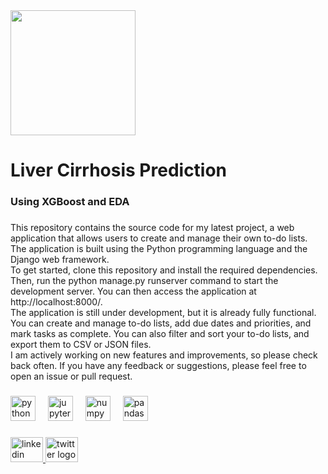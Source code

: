 <div align="left">
  <img height="200" src="https://encrypted-tbn0.gstatic.com/images?q=tbn:ANd9GcQDbWlRSUD-XMVv311XWy3-9DsJ47czOqBi80GGNwbC1Q&s"  />
</div>

###

<h1 align="left">Liver Cirrhosis Prediction</h1>

###

<h3 align="left">Using XGBoost and EDA</h3>

###

<p align="left">This repository contains the source code for my latest project, a web application that allows users to create and manage their own to-do lists. The application is built using the Python programming language and the Django web framework.<br>To get started, clone this repository and install the required dependencies. Then, run the python manage.py runserver command to start the development server. You can then access the application at http://localhost:8000/.<br>The application is still under development, but it is already fully functional. You can create and manage to-do lists, add due dates and priorities, and mark tasks as complete. You can also filter and sort your to-do lists, and export them to CSV or JSON files.<br>I am actively working on new features and improvements, so please check back often. If you have any feedback or suggestions, please feel free to open an issue or pull request.</p>

###

<div align="left">
  <img src="https://cdn.jsdelivr.net/gh/devicons/devicon/icons/python/python-original.svg" height="40" alt="python logo"  />
  <img width="12" />
  <img src="https://cdn.jsdelivr.net/gh/devicons/devicon/icons/jupyter/jupyter-original.svg" height="40" alt="jupyter logo"  />
  <img width="12" />
  <img src="https://cdn.jsdelivr.net/gh/devicons/devicon/icons/numpy/numpy-original.svg" height="40" alt="numpy logo"  />
  <img width="12" />
  <img src="https://cdn.jsdelivr.net/gh/devicons/devicon/icons/pandas/pandas-original.svg" height="40" alt="pandas logo"  />
</div>

###

<div align="left">
  <a href="https://www.linkedin.com/in/aslucky/" target="_blank">
    <img src="https://raw.githubusercontent.com/maurodesouza/profile-readme-generator/master/src/assets/icons/social/linkedin/default.svg" width="52" height="40" alt="linkedin logo"  />
  </a>
  <a href="https://twitter.com/aslucky07" target="_blank">
    <img src="https://raw.githubusercontent.com/maurodesouza/profile-readme-generator/master/src/assets/icons/social/twitter/default.svg" width="52" height="40" alt="twitter logo"  />
  </a>
</div>

###
